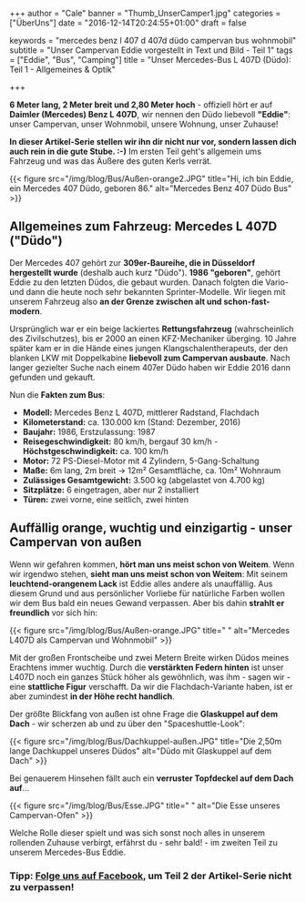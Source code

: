 +++
author = "Cale"
banner = "Thumb_UnserCamper1.jpg"
categories = ["ÜberUns"]
date = "2016-12-14T20:24:55+01:00"
draft = false
  
keywords = "mercedes benz l 407 d 407d düdo campervan bus wohnmobil"
subtitle = "Unser Campervan Eddie vorgestellt in Text und Bild - Teil 1"
tags = ["Eddie", "Bus", "Camping"]
title = "Unser Mercedes-Bus L 407D (Düdo): Teil 1 - Allgemeines & Optik"

+++

**6 Meter lang, 2 Meter breit und 2,80 Meter hoch** - offiziell hört er auf **Daimler (Mercedes) Benz L 407D**, wir nennen den Düdo liebevoll **"Eddie"**: unser Campervan, unser Wohnmobil, unsere Wohnung, unser Zuhause!  <!--more-->

**In dieser Artikel-Serie stellen wir ihn dir nicht nur vor, sondern lassen dich auch rein in die gute Stube. :-)** Im ersten Teil geht's allgemein ums Fahrzeug und was das Äußere des guten Kerls verrät.  

{{< figure src="/img/blog/Bus/Außen-orange2.JPG" title="Hi, ich bin Eddie, ein Mercedes 407 Düdo, geboren 86." alt="Mercedes Benz 407 Düdo Bus" >}}    

## Allgemeines zum Fahrzeug: Mercedes L 407D ("Düdo")

Der Mercedes 407 gehört zur **309er-Baureihe, die in Düsseldorf hergestellt wurde** (deshalb auch kurz "Düdo"). **1986 "geboren"**, gehört Eddie zu den letzten Düdos, die gebaut wurden. Danach folgten die Vario- und dann die heute noch sehr bekannten Sprinter-Modelle. Wir liegen mit unserem Fahrzeug also **an der Grenze zwischen alt und schon-fast-modern**.     

Ursprünglich war er ein beige lackiertes **Rettungsfahrzeug** (wahrscheinlich des Zivilschutzes), bis er 2000 an einen KFZ-Mechaniker überging. 10 Jahre später kam er in die Hände eines jungen Klangschalentherapeuts, der den blanken LKW mit Doppelkabine **liebevoll zum Campervan ausbaute**. Nach langer gezielter Suche nach einem 407er Düdo haben wir Eddie 2016 dann gefunden und gekauft.
 
Nun die **Fakten zum Bus**:     

* **Modell:** Mercedes Benz L 407D, mittlerer Radstand, Flachdach
* **Kilometerstand:** ca. 130.000 km (Stand: Dezember, 2016)
* **Baujahr:** 1986, Erstzulassung: 1987
* **Reisegeschwindigkeit:** 80 km/h, bergauf 30 km/h - **Höchstgeschwindigkeit:** ca. 100 km/h
* **Motor:** 72 PS-Diesel-Motor mit 4 Zylindern, 5-Gang-Schaltung
* **Maße:** 6m lang, 2m breit -> 12m² Gesamtfläche, ca. 10m² Wohnraum
* **Zulässiges Gesamtgewicht:** 3.500 kg (abgelastet von 4.700 kg)
* **Sitzplätze:** 6 eingetragen, aber nur 2 installiert
* **Türen:** zwei vorne, eine seitlich, zwei hinten

## Auffällig orange, wuchtig und einzigartig - unser Campervan von außen

Wenn wir gefahren kommen, **hört man uns meist schon von Weitem**. Wenn wir irgendwo stehen, **sieht man uns meist schon von Weitem**: Mit seinem **leuchtend-orangenem Lack** ist Eddie alles andere als unauffällig. Aus diesem Grund und aus persönlicher Vorliebe für natürliche Farben wollen wir dem Bus bald ein neues Gewand verpassen. Aber bis dahin **strahlt er freundlich** vor sich hin:

{{< figure src="/img/blog/Bus/Außen-orange.JPG" title=" " alt="Mercedes L407D als Campervan und Wohnmobil" >}}   

Mit der großen Frontscheibe und zwei Metern Breite wirken Düdos meines Erachtens immer wuchtig. Durch die **verstärkten Federn hinten** ist unser L407D noch ein ganzes Stück höher als gewöhnlich, was ihm - sagen wir - eine **stattliche Figur** verschafft. Da wir die Flachdach-Variante haben, ist er aber zumindest **in der Höhe recht handlich**.    

Der größte Blickfang von außen ist ohne Frage die **Glaskuppel auf dem Dach** - wir scherzen ab und zu über den "Spaceshuttle-Look":

{{< figure src="/img/blog/Bus/Dachkuppel-außen.JPG" title="Die 2,50m lange Dachkuppel unseres Düdos" alt="Düdo mit Glaskuppel auf dem Dach" >}} 

Bei genauerem Hinsehen fällt auch ein **verruster Topfdeckel auf dem Dach auf**...

{{< figure src="/img/blog/Bus/Esse.JPG" title=" " alt="Die Esse unseres Campervan-Ofen" >}} 

Welche Rolle dieser spielt und was sich sonst noch alles in unserem rollenden Zuhause verbirgt, erfährst du - sehr bald! - im zweiten Teil zu unserem Mercedes-Bus Eddie.

### Tipp: [Folge uns auf Facebook](http://facebook.com/inspiritana.org), um Teil 2 der Artikel-Serie nicht zu verpassen!